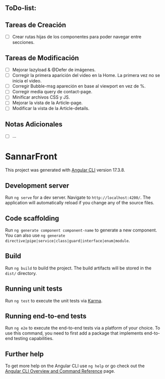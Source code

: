 ## ToDo-list:

## Tareas de Creación

- [ ] Crear rutas hijas de los componentes para poder navegar entre secciones.

## Tareas de Modificación

- [ ] Mejorar lazyload & @Defer de imágenes.
- [ ] Corregir la primera aparición del video en la Home. La primera vez no se inicia el video.
- [ ] Corregir Bubble-msg apareción en base al viewport en vez de %.
- [ ] Corregir media query de contact-page.
- [ ] Minificar archivos CSS y JS.
- [ ] Mejorar la vista de la Article-page.
- [ ] Modificar la vista de la Article-details.

## Notas Adicionales

- [ ] ...

# SannarFront

This project was generated with [Angular CLI](https://github.com/angular/angular-cli) version 17.3.8.

## Development server

Run `ng serve` for a dev server. Navigate to `http://localhost:4200/`. The application will automatically reload if you change any of the source files.

## Code scaffolding

Run `ng generate component component-name` to generate a new component. You can also use `ng generate directive|pipe|service|class|guard|interface|enum|module`.

## Build

Run `ng build` to build the project. The build artifacts will be stored in the `dist/` directory.

## Running unit tests

Run `ng test` to execute the unit tests via [Karma](https://karma-runner.github.io).

## Running end-to-end tests

Run `ng e2e` to execute the end-to-end tests via a platform of your choice. To use this command, you need to first add a package that implements end-to-end testing capabilities.

## Further help

To get more help on the Angular CLI use `ng help` or go check out the [Angular CLI Overview and Command Reference](https://angular.io/cli) page.

